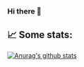 ### Hi there 👋

<!--
**M4rlus/M4rlus** is a ✨ _special_ ✨ repository because its `README.md` (this file) appears on your GitHub profile.

Here are some ideas to get you started:

- 🔭 I’m currently working on Discord Bots
- 🌱 I’m currently learning Java
- 💬 Ask me about Javascript
- 📫 How to reach me: over Discord M4rlus#0001
-->

## 📈 Some stats:
[![Anurag's github stats](https://github-readme-stats.vercel.app/api?username=M4rlus&count_private=true)](https://github.com/M4rlus)

